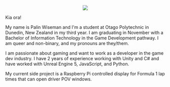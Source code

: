 <div id="header" align="center">
  <img src="https://th.bing.com/th/id/OIP.1x5Kt_Yl6lyjE9LG64MFLgHaF7?rs=1&pid=ImgDetMain"/>
</div>
<p>Kia ora!</p>
<p>My name is Palin Wiseman and I'm a student at Otago Polytechnic in Dunedin, New Zealand in my third year. I am graduating in November with a Bachelor of Information Technology in the Game Development pathway. I am queer and non-binary, and my pronouns are they/them.</p>
<p>I am passionate about gaming and want to work as a developer in the game dev industry. I have 2 years of experience working with Unity and C# and have worked with Unreal Engine 5, JavaScript, and Python.</p>
<p>My current side project is a Raspberry Pi controlled display for Formula 1 lap times that can open driver POV windows.</p>
